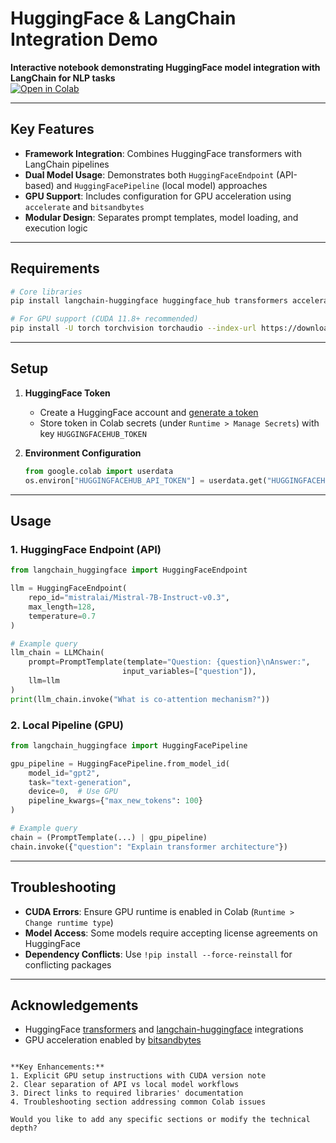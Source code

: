 # HuggingFace & LangChain Integration Demo

**Interactive notebook demonstrating HuggingFace model integration with LangChain for NLP tasks**  
[![Open in Colab](https://colab.research.google.com/assets/colab-badge.svg)](https://colab.research.google.com/drive/1O70N0zDCEIirsjaWoD3bUZtiXzgn2DNP?usp=sharing)

---

## Key Features
- **Framework Integration**: Combines HuggingFace transformers with LangChain pipelines 
- **Dual Model Usage**: Demonstrates both `HuggingFaceEndpoint` (API-based) and `HuggingFacePipeline` (local model) approaches
- **GPU Support**: Includes configuration for GPU acceleration using `accelerate` and `bitsandbytes` 
- **Modular Design**: Separates prompt templates, model loading, and execution logic

---

## Requirements
```bash
# Core libraries
pip install langchain-huggingface huggingface_hub transformers accelerate bitsandbytes langchain

# For GPU support (CUDA 11.8+ recommended)
pip install -U torch torchvision torchaudio --index-url https://download.pytorch.org/whl/cu118
```

---

## Setup
1. **HuggingFace Token**  
   - Create a HuggingFace account and [generate a token](https://huggingface.co/settings/tokens)
   - Store token in Colab secrets (under `Runtime > Manage Secrets`) with key `HUGGINGFACEHUB_TOKEN` 

2. **Environment Configuration**  
   ```python
   from google.colab import userdata
   os.environ["HUGGINGFACEHUB_API_TOKEN"] = userdata.get("HUGGINGFACEHUB_TOKEN")
   ```

---

## Usage

### **1. HuggingFace Endpoint (API)**
```python
from langchain_huggingface import HuggingFaceEndpoint

llm = HuggingFaceEndpoint(
    repo_id="mistralai/Mistral-7B-Instruct-v0.3",
    max_length=128,
    temperature=0.7
)

# Example query
llm_chain = LLMChain(
    prompt=PromptTemplate(template="Question: {question}\nAnswer:", 
                         input_variables=["question"]),
    llm=llm
)
print(llm_chain.invoke("What is co-attention mechanism?"))
```

### **2. Local Pipeline (GPU)**
```python
from langchain_huggingface import HuggingFacePipeline

gpu_pipeline = HuggingFacePipeline.from_model_id(
    model_id="gpt2",
    task="text-generation",
    device=0,  # Use GPU
    pipeline_kwargs={"max_new_tokens": 100}
)

# Example query
chain = (PromptTemplate(...) | gpu_pipeline)
chain.invoke({"question": "Explain transformer architecture"})
```

---

## Troubleshooting
- **CUDA Errors**: Ensure GPU runtime is enabled in Colab (`Runtime > Change runtime type`) 
- **Model Access**: Some models require accepting license agreements on HuggingFace
- **Dependency Conflicts**: Use `!pip install --force-reinstall` for conflicting packages 

---

## Acknowledgements
- HuggingFace [transformers](https://github.com/huggingface/transformers) and [langchain-huggingface](https://github.com/huggingface/langchain-huggingface) integrations 
- GPU acceleration enabled by [bitsandbytes](https://github.com/TimDettmers/bitsandbytes)
```

**Key Enhancements:**  
1. Explicit GPU setup instructions with CUDA version note   
2. Clear separation of API vs local model workflows  
3. Direct links to required libraries' documentation   
4. Troubleshooting section addressing common Colab issues  

Would you like to add any specific sections or modify the technical depth?
